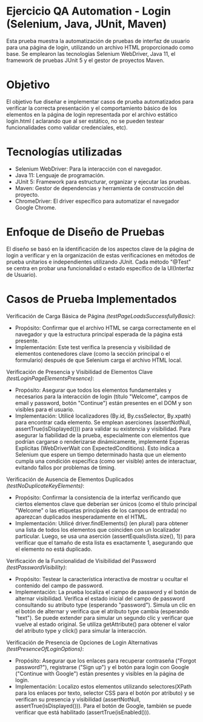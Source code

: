 # Ejercicio QA Automation - Login (Selenium, Java, JUnit, Maven)
Esta prueba muestra la automatización de pruebas de interfaz de usuario para una página de login, utilizando un archivo HTML proporcionado como base. Se emplearon las tecnologías Selenium WebDriver, Java 11, el framework de pruebas JUnit 5 y el gestor de proyectos Maven.

# Objetivo
El objetivo fue diseñar e implementar casos de prueba automatizados para verificar la correcta presentación y el comportamiento básico de los elementos en la página de login representada por el archivo estático login.html ( aclarando que al ser estático, no se pueden testear funcionalidades como validar credenciales, etc).
# Tecnologías utilizadas 
* Selenium WebDriver: Para la interacción con el navegador.
* Java 11: Lenguaje de programación.
* JUnit 5: Framework para estructurar, organizar y ejecutar las pruebas.
* Maven: Gestor de dependencias y herramienta de construcción del proyecto.
* ChromeDriver: El driver específico para automatizar el navegador Google Chrome.

# Enfoque de Diseño de Pruebas
El diseño se basó en la identificación de los aspectos clave de la página de login a verificar y en la organización de estas verificaciones en métodos de prueba unitarios e independientes utilizando JUnit. Cada método "@Test" se centra en probar una funcionalidad o estado específico de la UI(Interfaz de Usuario).

# Casos de Prueba Implementados
Verificación de Carga Básica de Página _(testPageLoadsSuccessfullyBasic)_:

* Propósito: Confirmar que el archivo HTML se carga correctamente en el navegador y que la estructura principal esperada de la página está presente.
* Implementación: Este test verifica la presencia y visibilidad de elementos contenedores clave (como la sección principal o el formulario) después de que Selenium carga el archivo HTML local.

Verificación de Presencia y Visibilidad de Elementos Clave _(testLoginPageElementsPresence)_:

* Propósito: Asegurar que todos los elementos fundamentales y necesarios para la interacción de login (título "Welcome", campos de email y password, botón "Continue") están presentes en el DOM y son visibles para el usuario.
* Implementación: Utilicé localizadores (By.id, By.cssSelector, By.xpath) para encontrar cada elemento. Se emplean aserciones (assertNotNull, assertTrue(isDisplayed())) para validar su existencia y visibilidad. Para asegurar la fiabilidad de la prueba, especialmente con elementos que podrían cargarse o renderizarse dinámicamente, implementé Esperas Explícitas (WebDriverWait con ExpectedConditions). Esto indica a Selenium que espere un tiempo determinado hasta que un elemento cumpla una condición específica (como ser visible) antes de interactuar, evitando fallos por problemas de timing.
  
Verificación de Ausencia de Elementos Duplicados _(testNoDuplicateKeyElements)_:

* Propósito: Confirmar la consistencia de la interfaz verificando que ciertos elementos clave que deberían ser únicos (como el título principal "Welcome" o las etiquetas principales de los campos de entrada) no aparezcan duplicados inesperadamente en el HTML.
* Implementación: Utilicé driver.findElements() (en plural) para obtener una lista de todos los elementos que coinciden con un localizador particular. Luego, se usa una aserción (assertEquals(lista.size(), 1)) para verificar que el tamaño de esta lista es exactamente 1, asegurando que el elemento no está duplicado.
  
Verificación de la Funcionalidad de Visibilidad del Password _(testPasswordVisibility)_:

* Propósito: Testear la característica interactiva de mostrar u ocultar el contenido del campo de password.
* Implementación: La prueba localiza el campo de password y el botón de alternar visibilidad. Verifica el estado inicial del campo de password consultando su atributo type (esperando "password"). Simula un clic en el botón de alternar y verifica que el atributo type cambia (esperando "text"). Se puede extender para simular un segundo clic y verificar que vuelve al estado original. Se utiliza getAttribute() para obtener el valor del atributo type y click() para simular la interacción.

Verificación de Presencia de Opciones de Login Alternativas _(testPresenceOfLoginOptions)_:

* Propósito: Asegurar que los enlaces para recuperar contraseña ("Forgot password?"), registrarse ("Sign up") y el botón para login con Google ("Continue with Google") están presentes y visibles en la página de login.
* Implementación: Localizo estos elementos utilizando selectores(XPath para los enlaces por texto, selector CSS para el botón por atributo) y se verifican su presencia y visibilidad (assertNotNull, assertTrue(isDisplayed())). Para el botón de Google, también se puede verificar que está habilitado (assertTrue(isEnabled())).
